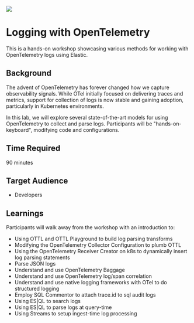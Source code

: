 ![](./header.png)

# Logging with OpenTelemetry

This is a hands-on workshop showcasing various methods for working with OpenTelemetry logs using Elastic. 

## Background

The advent of OpenTelemetry has forever changed how we capture observability signals. While OTel initially focused on delivering traces and metrics, support for collection of logs is now stable and gaining adoption, particularly in Kubernetes environments.

In this lab, we will explore several state-of-the-art models for using OpenTelemetry to collect and parse logs. Participants will be "hands-on-keyboard", modifying code and configurations.

## Time Required

90 minutes

## Target Audience

* Developers

## Learnings

Participants will walk away from the workshop with an introduction to:

* Using OTTL and OTTL Playground to build log parsing transforms
* Modifying the OpenTelemetry Collector Configuration to plumb OTTL
* Using the OpenTelemetry Receiver Creator on k8s to dynamically insert log parsing statements
* Parse JSON logs
* Understand and use OpenTelemetry Baggage
* Understand and use OpenTelemetry log/span correlation
* Understand and use native logging frameworks with OTel to do structured logging
* Employ SQL Commentor to attach trace.id to sql audit logs
* Using ES|QL to search logs
* Using ES|QL to parse logs at query-time
* Using Streams to setup ingest-time log processing
